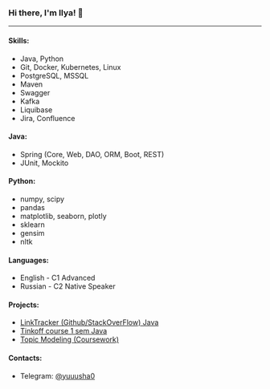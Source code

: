 ### Hi there, I'm Ilya! 👋
---
#### Skills:
- Java, Python
- Git, Docker, Kubernetes, Linux
- PostgreSQL, MSSQL
- Maven
- Swagger
- Kafka
- Liquibase
- Jira, Confluence

#### Java:
- Spring (Core, Web, DAO, ORM, Boot, REST)
- JUnit, Mockito

#### Python:
- numpy, scipy
- pandas
- matplotlib, seaborn, plotly
- sklearn
- gensim
- nltk

#### Languages:
- English - C1 Advanced
- Russian - C2 Native Speaker

#### Projects:
- [LinkTracker (Github/StackOverFlow) Java](https://github.com/yuuusha/java-course-2023-backend)
- [Tinkoff course 1 sem Java](https://github.com/yuuusha/java-course-2023)
- [Topic Modeling (Coursework)](https://github.com/yuuusha/topic-modeling)

#### Contacts:
- Telegram: [@yuuusha0](https://t.me/yuuusha0)
<!--
**AndrewSalygin/AndrewSalygin** is a ✨ _special_ ✨ repository because its `README.md` (this file) appears on your GitHub profile.

Here are some ideas to get you started:

- 🔭 I’m currently working on ...
 ...
- 👯 I’m looking to collaborate on ...
- 🤔 I’m looking for help with ...
- 💬 Ask me about ...
- 📫 How to reach me: ...
- 😄 Pronouns: ...
- ⚡ Fun fact: ...
-->
